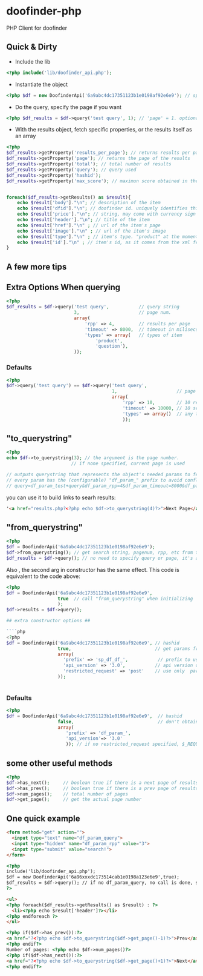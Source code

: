 doofinder-php
=============

PHP Client for doofinder

Quick & Dirty
-------------

* Include the lib

````php
<?php include('lib/doofinder_api.php');
````

* Instantiate the object

````php
<?php $df = new DoofinderApi('6a9abc4dc17351123b1e0198af92e6e9'); // specify hashid ?>
````

* Do the query, specify the page if you want

````php
<?php $df_results = $df->query('test query', 1); // 'page' = 1. optional ?>
````

* With the results object, fetch specific properties, or the results itself as an array

````php
<?php 
$df_results->getProperty('results_per_page'); // returns results per page.
$df_results->getProperty('page'); // returns the page of the results
$df_results->getProperty('total'); // total number of results
$df_results->getProperty('query'); // query used
$df_results->getProperty('hashid');
$df_results->getProperty('max_score'); // maximun score obtained in the search results


foreach($df_results->getResults() as $result){
    echo $result['body']."\n"; // description of the item
    echo $result['dfid']."\n"; // doofinder id. uniquely identifies this item
    echo $result['price']."\n"; // string, may come with currency sign
    echo $result['header']."\n"; // title of the item
    echo $result['href']."\n" ; // url of the item's page
    echo $result['image']."\n" ; // url of the item's image
    echo $result['type']."\n" ; // item's type. "product" at the moment 
    echo $result['id']."\n" ; // item's id, as it comes from the xml feed
}

````


A few more tips
---------------

## Extra Options When querying ##

````php
<?php
$df_results = $df->query('test query',           // query string
                         3,                      // page num. 
                         array(
                             'rpp' => 4,         // results per page
                             'timeout' => 8000,  // timeout in milisecs
                             'types' => array(   // types of item 
                                 'product', 
                                 'question'), 
                         ));
````

### Defaults ###
````php
<?php
$df->query('test query') == $df->query('test query',
                                       1,                      // page num
                                       array(
                                           'rpp' => 10,        // 10 results per page
                                           'timeout' => 10000, // 10 secs timeout
                                           'types' => array()  // any type
                                           ));
````

## "to_querystring" ##

````php
<?php
echo $df->to_querystring(3); // the argument is the page number. 
                        // if none specified, current page is used

// outputs querystring that represents the object's needed params to fetch results of page 3
// every param has the (configurable) "df_param_" prefix to avoid conflicts
// query=df_param_test+query&df_param_rpp=4&df_param_timeout=8000&df_param_page=3

````

you can use it to build links to searh results:

````html
'<a href="results.php?<?php echo $df->to_querystring(4)?>">Next Page</a>'

````

## "from_querystring" ##

````php
<?php
$df = DoofinderApi('6a9abc4dc17351123b1e0198af92e6e9');
$df->from_querystring(); // get search string, pagenum, rpp, etc from the request
$df_results = $df->query(); // no need to specify query or page, it's already set through the 'from_querystring' method
````

Also , the second arg in constructor has the same effect. This code is equivalent to the code above:
````php
<?php
$df = DoofinderApi('6a9abc4dc17351123b1e0198af92e6e9',
                   true  // call "from_querystring" when initializing
                   );
$df->results = $df->query();                  

## extra constructor options ##

````php
<?php
$df = DoofinderApi('6a9abc4dc17351123b1e0198af92e6e9', // hashid
                   true,                               // get params from request
                   array(
                     'prefix' => 'sp_df_df_',           // prefix to use with to_querystring
                     'api_version' => '3.0',           // api version of the search server
                     'restricted_request' => 'post'    // use only  params from 'post' or 'get' methods. 
                   ));
                   
````

### Defaults ###
````php
<?php
$df = DoofinderApi('6a9abc4dc17351123b1e0198af92e6e9',  // hashid
                   false,                               // don't obtain status from request
                   array(
                      'prefix' => 'df_param_',
                      'api_version'=> '3.0'
                      )); // if no restricted_request specified, $_REQUEST is used
````                      

## some other useful methods ##

````php
<?php
$df->has_next();     // boolean true if there is a next page of results
$df->has_prev();     // boolean true if there is a prev page of results
$df->num_pages();    // total number of pages
$df->get_page();     // get the actual page number
````

One quick example
-----------------

````html
<form method="get" action="">
  <input type="text" name="df_param_query">
  <input type="hidden" name="df_param_rpp" value="3">
  <input type="submit" value="search!">
</form>

<?php
include('lib/doofinder_api.php');
$df = new DoofinderApi('6a96xxxdc173514cab1e0198a123e6e9',true);
$df_results = $df->query(); // if no df_param_query, no call is done, so no harm in this
?>

<ul>
<?php foreach($df_results->getResults() as $result) : ?>
  <li><?php echo $result['header']?></li>
<?php endforeach ?>
</ul>  

<?php if($df->has_prev()):?>
<a href="?<?php echo $df->to_querystring($df->get_page()-1)?>">Prev</a>
<?php endif?>
Number of pages: <?php echo $df->num_pages()?>
<?php if($df->has_next()):?>
<a href="?<?php echo $df->to_querystring($df->get_page()+1)?>">Next</a>
<?php endif?>

````
